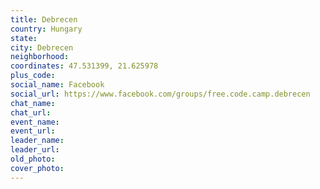 ```yaml
---
title: Debrecen
country: Hungary
state: 
city: Debrecen
neighborhood: 
coordinates: 47.531399, 21.625978
plus_code:
social_name: Facebook
social_url: https://www.facebook.com/groups/free.code.camp.debrecen
chat_name:
chat_url:
event_name:
event_url:
leader_name:
leader_url:
old_photo: 
cover_photo:
---
```

